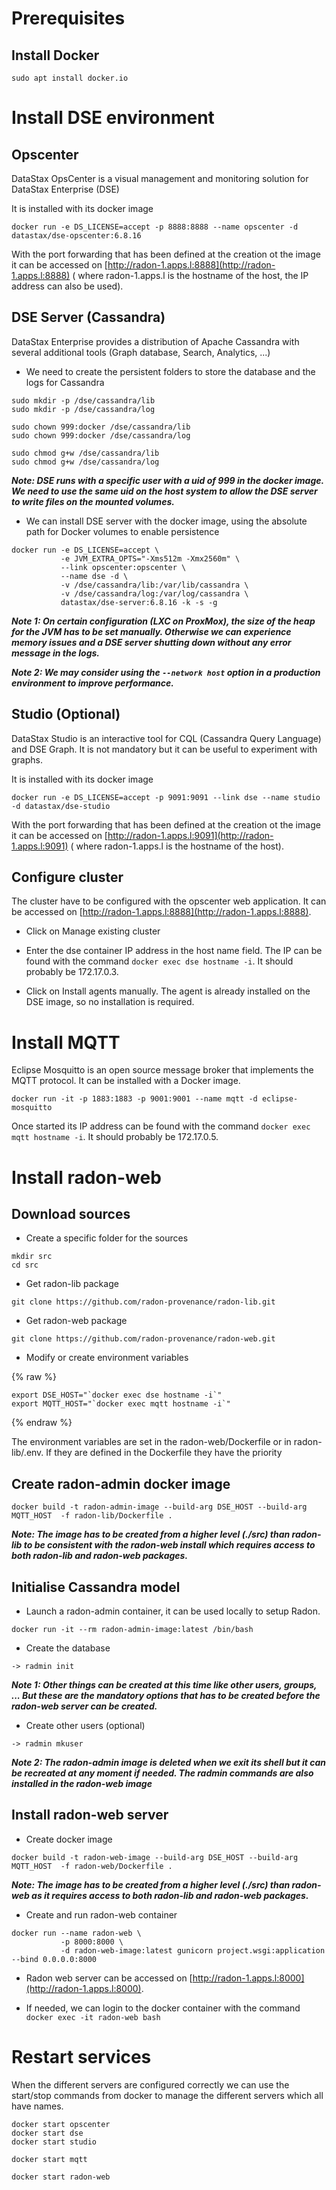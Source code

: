 
# Prerequisites

## Install Docker

```sudo apt install docker.io```


# Install DSE environment


## Opscenter

DataStax OpsCenter is a visual management and monitoring solution for DataStax 
Enterprise (DSE)

It is installed with its docker image

```
docker run -e DS_LICENSE=accept -p 8888:8888 --name opscenter -d datastax/dse-opscenter:6.8.16
```

With the port forwarding that has been defined at the creation ot the image it
can be accessed on [http://radon-1.apps.l:8888](http://radon-1.apps.l:8888) (
where radon-1.apps.l is the hostname of the host, the IP address can also be used).


## DSE Server (Cassandra)


DataStax Enterprise provides a distribution of Apache Cassandra with several
additional tools (Graph database, Search, Analytics, ...)

- We need to create the persistent folders to store the database and the logs 
for Cassandra

```
sudo mkdir -p /dse/cassandra/lib
sudo mkdir -p /dse/cassandra/log

sudo chown 999:docker /dse/cassandra/lib
sudo chown 999:docker /dse/cassandra/log

sudo chmod g+w /dse/cassandra/lib
sudo chmod g+w /dse/cassandra/log
```

**_Note: DSE runs with a specific user with a uid of 999 in the docker image. We 
need to use the same uid on the host system to allow the DSE server to write files on
the mounted volumes._**

* We can install DSE server with the docker image, using the absolute path for 
Docker volumes to enable persistence

```
docker run -e DS_LICENSE=accept \
           -e JVM_EXTRA_OPTS="-Xms512m -Xmx2560m" \
           --link opscenter:opscenter \
           --name dse -d \
           -v /dse/cassandra/lib:/var/lib/cassandra \
           -v /dse/cassandra/log:/var/log/cassandra \
           datastax/dse-server:6.8.16 -k -s -g
```

**_Note 1: On certain configuration (LXC on ProxMox), the size of the heap for the
JVM has to be set manually. Otherwise we can experience memory issues and a 
DSE server shutting down without any error message in the logs._**

**_Note 2: We may consider using the `--network host` option in a production 
environment to improve performance._**


## Studio (Optional)

DataStax Studio is an interactive tool for CQL (Cassandra Query Language) and 
DSE Graph. It is not mandatory but it can be useful to experiment with graphs.

It is installed with its docker image

```
docker run -e DS_LICENSE=accept -p 9091:9091 --link dse --name studio -d datastax/dse-studio
```


With the port forwarding that has been defined at the creation ot the image it
can be accessed on [http://radon-1.apps.l:9091](http://radon-1.apps.l:9091) (
where radon-1.apps.l is the hostname of the host).

## Configure cluster

The cluster have to be configured with the opscenter web application. It can be 
accessed on [http://radon-1.apps.l:8888](http://radon-1.apps.l:8888).

- Click on Manage existing cluster

- Enter the dse container IP address in the host name field. The IP can be found
with the command `docker exec dse hostname -i`. It should probably be 172.17.0.3.

- Click on Install agents manually. The agent is already installed on the DSE 
image, so no installation is required.


# Install MQTT

Eclipse Mosquitto is an open source message broker that implements the MQTT 
protocol. It can be installed with a Docker image.

```
docker run -it -p 1883:1883 -p 9001:9001 --name mqtt -d eclipse-mosquitto
```

Once started its IP address can be found with the command `docker exec mqtt hostname -i`.
It should probably be 172.17.0.5.


# Install radon-web

## Download sources

- Create a specific folder for the sources

```
mkdir src
cd src
```

- Get radon-lib package

```
git clone https://github.com/radon-provenance/radon-lib.git
```

- Get radon-web package

```
git clone https://github.com/radon-provenance/radon-web.git
```

- Modify or create environment variables

{% raw %}
```
export DSE_HOST="`docker exec dse hostname -i`"
export MQTT_HOST="`docker exec mqtt hostname -i`"
```
{% endraw %}

The environment variables are set in the radon-web/Dockerfile or in radon-lib/.env. 
If they are defined in the Dockerfile they have the priority


## Create radon-admin docker image

```
docker build -t radon-admin-image --build-arg DSE_HOST --build-arg MQTT_HOST  -f radon-lib/Dockerfile .
```

**_Note: The image has to be created from a higher level (./src) than radon-lib to be 
consistent with the radon-web install which requires access to both radon-lib 
and radon-web packages._**


## Initialise Cassandra model

- Launch a radon-admin container, it can be used locally to setup Radon.

```
docker run -it --rm radon-admin-image:latest /bin/bash
```

- Create the database

```
-> radmin init
```

**_Note 1: Other things can be created at this time like other users, groups, 
... But these are the mandatory options that has to be created before the 
radon-web server can be created._**

- Create other users (optional)

```
-> radmin mkuser
```

**_Note 2: The radon-admin image is deleted when we exit its shell but it can be
recreated at any moment if needed. The radmin commands are also installed in the
radon-web image_**


## Install radon-web server

- Create docker image

```
docker build -t radon-web-image --build-arg DSE_HOST --build-arg MQTT_HOST  -f radon-web/Dockerfile .
```

**_Note: The image has to be created from a higher level (./src) than radon-web
as it requires access to both radon-lib and radon-web packages._**


- Create and run radon-web container

```
docker run --name radon-web \
           -p 8000:8000 \
           -d radon-web-image:latest gunicorn project.wsgi:application --bind 0.0.0.0:8000 
```

- Radon web server can be accessed on [http://radon-1.apps.l:8000](http://radon-1.apps.l:8000).

- If needed, we can login to the docker container with the command 
`docker exec -it radon-web bash`


# Restart services

When the different servers are configured correctly we can use the start/stop
commands from docker to manage the different servers which all have names.

```
docker start opscenter
docker start dse
docker start studio

docker start mqtt

docker start radon-web
```



